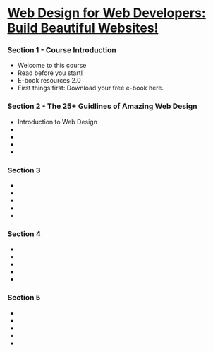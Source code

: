 
[Web Design for Web Developers: Build Beautiful Websites!](https://www.udemy.com/web-design-secrets/learn/v4/content)
======

### Section 1 - Course Introduction
  * Welcome to this course
  * Read before you start!
  * E-book resources 2.0
  * First things first: Download your free e-book here.

### Section 2 - The 25+ Guidlines of Amazing Web Design
  * Introduction to Web Design
  *
  *
  *
  *

### Section 3
  *
  *
  *
  *
  *

### Section 4
  *
  *
  *
  *
  *

### Section 5
  *
  *
  *
  *
  *
